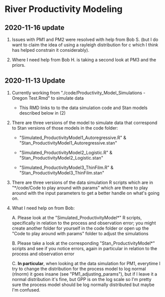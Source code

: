 # River Productivity Modeling

## 2020-11-16 update

1. Issues with PM1 and PM2 were resolved with help from Bob S. (but I do want to claim the idea of using a rayleigh distribution for c which I think has helped constrain it considerably).

2. Where I need help from Bob H. is taking a second look at PM3 and the priors.



## 2020-11-13 Update

1. Currently working from "./code/Productivity_Model_Simulations - Oregon Test.Rmd" to simulate data

	* This RMD links to to the data simulation code and Stan models described below in (2)

2. There are three versions of the model to simulate data that correspond to Stan versions of those models in the code folder:

	* "Simulated_ProductivityModel1_Autoregressive.R" & "Stan_ProductivityModel1_Autoregressive.stan"

	* "Simulated_ProductivityModel2_Logistic.R" & "Stan_ProductivityModel2_Logistic.stan"

	* "Simulated_ProductivityModel3_ThinFilm.R" & "Stan_ProductivityModel3_ThinFilm.stan"

3. There are three versions of the data simulation R scripts which are in "*/code/Code to play around with params" which are there to play around with the input parameters to get a better handle on what's going on.

4. What I need help on from Bob:

	A. Please look at the "Simulated_ProductivityModel*" R scripts, specifically in relation to the process and observation error; you might create another folder for yourself in the code folder or open up the "Code to play around with params" folder to adjust the simulations

	B. Please take a look at the corresponding "Stan_ProductivityModel*" scripts and see if you notice errors, again in particular in relation to the process and observation error

	C. **In particular**, when looking at the data simulation for PM1, everytime I try to change the distribution for the process model to log normal (rlnorm) it goes insane (see "PM1_adjusting_params"), but if I leave it a normal distribution it's fine, but GPP is on the log scale so I'm pretty sure the process model should be log normally distributed but maybe I'm confused.


